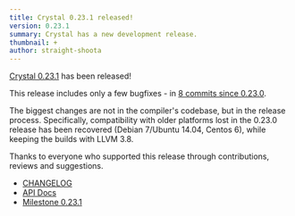 ```yaml
---
title: Crystal 0.23.1 released!
version: 0.23.1
summary: Crystal has a new development release.
thumbnail: +
author: straight-shoota
---
```


[Crystal 0.23.1](https://github.com/crystal-lang/crystal/releases/tag/0.23.1) has been released!

This release includes only a few bugfixes - in [8 commits since 0.23.0](https://github.com/crystal-lang/crystal/compare/0.23.0...0.23.1).

The biggest changes are not in the compiler's codebase, but in the release process. Specifically, compatibility with older platforms lost in the 0.23.0 release has been recovered (Debian 7/Ubuntu 14.04, Centos 6), while keeping the builds with LLVM 3.8.

Thanks to everyone who supported this release through contributions, reviews and suggestions.

* [CHANGELOG](https://github.com/crystal-lang/crystal/releases/tag/0.23.1)
* [API Docs](https://crystal-lang.org/api/0.23.1)
* [Milestone 0.23.1](https://github.com/crystal-lang/crystal/issues?q=milestone%3A0.23.1)
